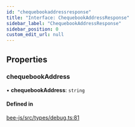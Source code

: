 ```yaml
---
id: "chequebookaddressresponse"
title: "Interface: ChequebookAddressResponse"
sidebar_label: "ChequebookAddressResponse"
sidebar_position: 0
custom_edit_url: null
---
```


## Properties

### chequebookAddress

• **chequebookAddress**: `string`

#### Defined in

[bee-js/src/types/debug.ts:81](https://github.com/ethersphere/bee-js/blob/74056cb/src/types/debug.ts#L81)
